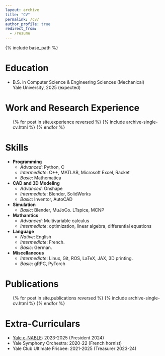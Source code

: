 ```yaml
---
layout: archive
title: "CV"
permalink: /cv/
author_profile: true
redirect_from:
  - /resume
---
```


{% include base_path %}

Education
======
* B.S. in Computer Science & Engineering Sciences (Mechanical)<br>Yale University, 2025 (expected)

Work and Research Experience
======
  <ul>{% for post in site.experience reversed %}
    {% include archive-single-cv.html %}
  {% endfor %}</ul>


Skills
======
* **Programming**
    * _Advanced_: Python, C
    *  _Intermediate_: C++, MATLAB, Microsoft Excel, Racket 
    * _Basic_: Mathematica
* **CAD and 3D Modeling**
    * _Advanced_: Onshape
    * _Intermediate_: Blender, SolidWorks
    * _Basic_: Inventor, AutoCAD
* **Simulation**
    * _Basic_: Blender, MuJoCo. LTspice, MCNP
* **Mathamtics**
    * _Advanced_: Multivariable calculus
    * _Intermediate_: optimization, linear algebra, differential equations
* **Language**
    * _Native_: English
    * _Intermediate_: French.
    * _Basic_: German.
* **Miscellaneous**
    * _Intermediate_: Linux, Git, ROS, LaTeX, JAX, 3D printing.
    * _Basic_: gRPC, PyTorch


Publications
======
  <ul>{% for post in site.publications reversed %}
    {% include archive-single-cv.html %}
  {% endfor %}</ul>
  
  
Extra-Curriculars
======
* [Yale e-NABLE](/portfolio/1_enable/): 2023-2025 (President 2024)
* Yale Symphony Orchestra: 2020-22 (French hornist)
* Yale Club Ultimate Frisbee: 2021-2025 (Treasurer 2023-24)
